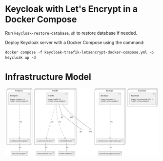 # Keycloak with Let's Encrypt in a Docker Compose


Run `keycloak-restore-database.sh` to restore database if needed.

Deploy Keycloak server with a Docker Compose using the command:

`docker compose -f keycloak-traefik-letsencrypt-docker-compose.yml -p keycloak up -d`


# Infrastructure Model
![Infrastructure model](img/infrastructure_model.png)



